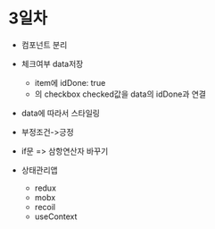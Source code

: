 # 3일차

- 컴포넌트 분리
- 체크여부 data저장
  - item에 idDone: true
  - <Item/>의 checkbox checked값을 data의 idDone과 연결
- data에 따라서 스타일링

- 부정조건->긍정
- if문 => 삼항연산자 바꾸기

- 상태관리앱
  - redux
  - mobx
  - recoil
  - useContext
